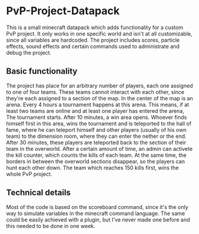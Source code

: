 # PvP-Project-Datapack
This is a small minecraft datapack which adds functionality for a custom PvP project. It only works in one specific world and isn't at all customizable, since all variables are hardcoded. The project includes scores, particle effects, sound effects and certain commands used to administrate and debug the project.

## Basic functionality
The project has place for an arbitrary number of players, each one assigned to one of four teams. These teams cannot interact with each other, since they're each assigned to a section of the map. In the center of the map is an arena. Every 4 hours a tournament happens at this arena. This means, if at least two teams are online and at least one player has entered the arena, The tournament starts. After 10 minutes, a win area opens. Whoever finds himself first in this area, wins the tournament and is teleported to the hall of fame, where he can teleport himself and other players (usually of his own team) to the dimension room, where they can enter the nether or the end. After 30 minutes, these players are teleported back to the section of their team in the overworld. After a certain amount of time, an admin can activete the kill counter, which counts the kills of each team. At the same time, the borders in between the overworld sections disappear, so the players can hunt each other down. The team which reaches 150 kills first, wins the whole PvP project.

## Technical details
Most of the code is based on the scoreboard command, since it's the only way to simulate variables in the minecraft command language. The same could be easily achieved with a plugin, but I've never made one before and this needed to be done in one week.